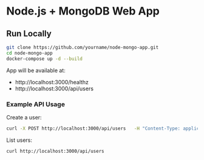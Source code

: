 # Node.js + MongoDB Web App

## Run Locally

```bash
git clone https://github.com/yourname/node-mongo-app.git
cd node-mongo-app
docker-compose up -d --build
```

App will be available at:
- http://localhost:3000/healthz
- http://localhost:3000/api/users

### Example API Usage

Create a user:
```bash
curl -X POST http://localhost:3000/api/users   -H "Content-Type: application/json"   -d '{"name":"Alice","email":"alice@example.com"}'
```

List users:
```bash
curl http://localhost:3000/api/users
```